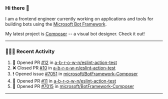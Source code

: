 ### Hi there 👋

I am a frontend engineer currently working on applications and tools for building bots using the [Microsoft Bot Framework](https://dev.botframework.com/).

My latest project is [Composer](https://github.com/microsoft/BotFramework-Composer) -- a visual bot designer. Check it out!

---

### 👨🏻‍💻 Recent Activity

<!--START_SECTION:activity-->
1. 💪 Opened PR [#12](https://github.com/a-b-r-o-w-n/eslint-action-test/pull/12) in [a-b-r-o-w-n/eslint-action-test](https://github.com/a-b-r-o-w-n/eslint-action-test)
2. ❌ Closed PR [#10](https://github.com/a-b-r-o-w-n/eslint-action-test/pull/10) in [a-b-r-o-w-n/eslint-action-test](https://github.com/a-b-r-o-w-n/eslint-action-test)
3. ❗️ Opened issue [#7051](https://github.com/microsoft/BotFramework-Composer/issues/7051) in [microsoft/BotFramework-Composer](https://github.com/microsoft/BotFramework-Composer)
4. 💪 Opened PR [#11](https://github.com/a-b-r-o-w-n/eslint-action-test/pull/11) in [a-b-r-o-w-n/eslint-action-test](https://github.com/a-b-r-o-w-n/eslint-action-test)
5. 💪 Opened PR [#7015](https://github.com/microsoft/BotFramework-Composer/pull/7015) in [microsoft/BotFramework-Composer](https://github.com/microsoft/BotFramework-Composer)
<!--END_SECTION:activity-->

---

<!--
**a-b-r-o-w-n/a-b-r-o-w-n** is a ✨ _special_ ✨ repository because its `README.md` (this file) appears on your GitHub profile.

Here are some ideas to get you started:

- 🔭 I’m currently working on ...
- 🌱 I’m currently learning ...
- 👯 I’m looking to collaborate on ...
- 🤔 I’m looking for help with ...
- 💬 Ask me about ...
- 📫 How to reach me: ...
- 😄 Pronouns: ...
- ⚡ Fun fact: ...
-->

